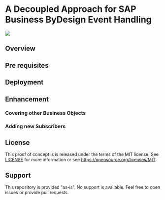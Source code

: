 # A Decoupled Approach for SAP Business ByDesign Event Handling
[![](https://i.imgur.com/ZGPBj6Y.png)]()

## Overview

## Pre requisites

## Deployment

## Enhancement

### Covering other Business Objects

### Adding new Subscribers

## License
This proof of concept is is released under the terms of the MIT license. See [LICENSE](LICENSE) for more information or see https://opensource.org/licenses/MIT.
 
## Support
This repository is provided "as-is". No support is available. Feel free to open issues or provide pull requests.

